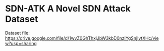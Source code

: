 # SDN-ATK A Novel SDN Attack Dataset
Dataset file: https://drive.google.com/file/d/1wvZ0GhThxjJbW3kbD0nzIYgSnjIvtXHc/view?usp=sharing
